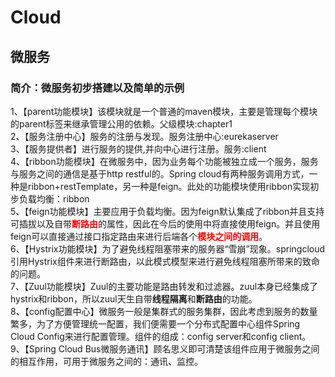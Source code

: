 # Cloud
## 微服务<br>
### 简介：微服务初步搭建以及简单的示例<br>
1、【parent功能模块】该模块就是一个普通的maven模块，主要是管理每个模块的parent标签来继承管理公用的依赖。父级模块:chapter1<br>
2、【服务注册中心】服务的注册与发现。服务注册中心:eurekaserver<br>
3、【服务提供者】进行服务的提供,并向中心进行注册。服务:client<br>
4、【ribbon功能模块】在微服务中，因为业务每个功能被独立成一个服务，服务与服务之间的通信是基于http restful的。Spring cloud有两种服务调用方式，一种是ribbon+restTemplate，另一种是feign。此处的功能模块使用ribbon实现初步负载均衡：ribbon<br>
5、【feign功能模块】主要应用于负载均衡。因为feign默认集成了ribbon并且支持可插拔以及自带<font color=red>**断路由**</font>的属性，因此在今后的使用中将直接使用feign。并且使用feign可以直接通过接口指定路由来进行后端各个<font color=red>**模块之间的调用**</font>。<br>
6、【Hystrix功能模块】为了避免线程阻塞带来的服务器“雪崩”现象。springcloud引用Hystrix组件来进行断路由，以此模式模型来进行避免线程阻塞所带来的致命的问题。<br>
7、【Zuul功能模块】Zuul的主要功能是路由转发和过滤器。zuul本身已经集成了hystrix和ribbon，所以zuul天生自带**线程隔离**和**断路由**的功能。<br>
8、【config配置中心】微服务一般是集群式的服务集群，因此考虑到服务的数量繁多，为了方便管理统一配置，我们便需要一个分布式配置中心组件Spring Cloud Config来进行配置管理。组件的组成：config server和config client。<br>
9、【Spring Cloud Bus微服务通讯】顾名思义即可清楚该组件应用于微服务之间的相互作用，可用于微服务之间的：通讯、监控。<br>

